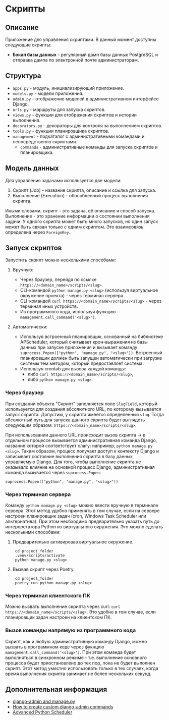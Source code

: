 # Скрипты

## Описание

Приложение для управления скриптами. В данный момент доступны следующие скрипты:

- **Бэкап базы данных** - регулярный дамп базы данных PostgreSQL и отправка дампа по электронной почте администраторам.

## Структура

- `apps.py` - модуль, инициализирующий приложение.
- `models.py` - модели приложения.
- `admin.py` - отображение моделей в административном интерфейсе Django.
- `urls.py` - маршруты для запуска скриптов.
- `views.py` - функции для отображения скриптов и истории выполнения.
- `decorators.py` - декораторы для контроля за выполнением скриптов.
- `tools.py` - функции планировщика скриптов.
- `management` - подкаталог с административными командами и непосредственно скриптами.
  - `commands` - административные команды для запуска скриптов и планировщика.

## Модель данных

Для управления задачами используется две модели:

1. Скрипт (Job) - название скрипта, описание и ссылка для запуска.
2. Выполнение (Execution) - обособленный процесс выполнения скрипта.

Иными словами, скрипт - это задача, её описание и способ запуска. Выполнение - это хранение информации о состоянии выполнения задачи. У одного скрипта может быть много запусков, но один запуск может быть связан только с одним скриптом. Это взаимсовязь определена через `ForeignKey`.

## Запуск скриптов

Запустить скрипт можно несколькими способами:

1. Вручную:
    - Через браузер, перейдя по ссылке `https://<domain_name>/scripts/<slug>`.
    - CLI-командой `python manage.py <slug>` (используя виртуальное окружение проекта) - через терминал сервера.
    - CLI-командой `curl https://<domain_name>/scripts/<slug>` - через терминал иных устройств.
    - Из программного кода, используя функцию `management.call_command('<slug>')`.

2. Автоматически:
    - Используя встроенный планировщик, основанный на библиотеке APScheduler, который считывает крон-выражения из базы данных при запуске приложения и вызывает команду `suprocess.Popen(["python", "manage.py", "<slug>"])`. Встроенный планировщик должен быть запущен автоматически при загрузке системы тем методом, который предоставляет система.
    - Используя crontab для вызова каждой команды:
        - либо `curl https://<domain_name>/scripts/<slug>`,
        - либо `python manage.py <slug>`.

### Через браузер

При создании объекта "Скрипт" заполняется поле `SlugField`, который используется для создания абсолютного URL, по которому вызывается запуск скрипта. Допустим, у скрипта имеется определенный `slug`. Тогда абсолютный путь для запуска данного скрипта будет выглядеть следующим образом: `https://<domain_name>/scripts/<slug>`.

При использовании данного URL происходит вызов скрипта -> в отдельном процессе вызывается административная команда Django, название которой соответствует слагу: например, `python manage.py <slug>`. Таким образом, процесс получает доступ к контексту Django и записывает состояние выполнения скрипта в базу данных, управляемую Django. Для того, чтобы выполнение скрипта не оказывало влияние на основной процесс Django, административная команда вызывается через `suprocess.Popen`:

    suprocess.Popen(["python", "manage.py", "<slug>"])

### Через терминал сервера

Команду `python manage.py <slug>` можно ввести вручную в терминале сервера. Этот метод удобно применять в том случае, если на сервере настроен планировщик задач (cron, Windows Task Scheduler или альтернатива). При этом необходимо предварительно указать путь до интерпретатора Python из виртуального окружения. Это можно сделать несколькими способами:

1. Предварительно активировав виртуальное окружение.

        cd project_folder
        .venv/scripts/activate
        python manage.py <slug>

2. Вызвав скрипт через Poetry.

        cd project_folder
        poetry run python manage.py <slug>

### Через терминал клиентского ПК

Можно вызвать выполнение скрипта через curl: `curl https://<domain_name>/scripts/<slug>`. Это удобно в том случае, если планировщик задач настроен на клиентском ПК.

### Вызов команды напрямую из программного кода

Скрипт, как и любую административную команду Django, можно вызвать в программном коде через фукнцию `management.call_command('<slug>')`. При этом команда будет выполняться в синхронном режиме - т.е. выполнение основного процесса будет приостановлено до тех пор, пока не будет выполнен скрипт. Этот метод уместно использовать только в тех случаях, когда время выполнения скрипта занимает не более нескольких секунд.

## Дополнительная информация

- [django-admin and manage.py](https://docs.djangoproject.com/en/dev/ref/django-admin/)
- [How to create custom django-admin commands](https://docs.djangoproject.com/en/dev/howto/custom-management-commands/)
- [Advanced Python Scheduler](https://apscheduler.readthedocs.io/en/latest/)
